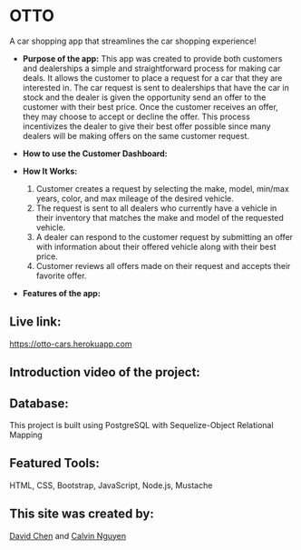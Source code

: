 # OTTO
A car shopping app that streamlines the car shopping experience!

* **Purpose of the app:** 
   This app was created to provide both customers and dealerships a simple and straightforward process for making car deals. It allows the customer to place a request for a car that they are interested in. The car request is sent to dealerships that have the car in stock and the dealer is given the opportunity send an offer to the customer with their best price. Once the customer receives an offer, they may choose to accept or decline the offer. This process incentivizes the dealer to give their best offer possible since many dealers will be making offers on the same customer request.
* **How to use the Customer Dashboard:**



* **How It Works:**
   1. Customer creates a request by selecting the make, model, min/max years, color, and max mileage of the desired vehicle.
   2. The request is sent to all dealers who currently have a vehicle in their inventory that matches the make and model of the requested vehicle.
   3. A dealer can respond to the customer request by submitting an offer with information about their offered vehicle along with their best price.
   4. Customer reviews all offers made on their request and accepts their favorite offer.
 
   
   
   
* **Features of the app:**
 
   

## Live link: 
https://otto-cars.herokuapp.com



## Introduction video of the project: 


## Database: 
This project is built using PostgreSQL with Sequelize-Object Relational Mapping

## Featured Tools: 
HTML, CSS, Bootstrap, JavaScript, Node.js, Mustache

## This site was created by:
[David Chen](https://github.com/DCXan) and [Calvin Nguyen](https://github.com/cnguyen2133l)
